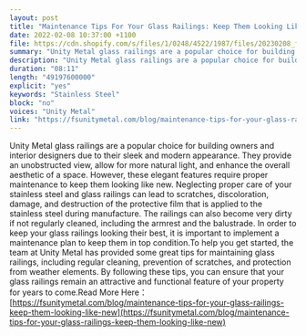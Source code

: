 ```yaml
---
layout: post
title: "Maintenance Tips For Your Glass Railings: Keep Them Looking Like New"
date: 2022-02-08 10:37:00 +1100
file: https://cdn.shopify.com/s/files/1/0248/4522/1987/files/20230208_fsum_1.mp3?v=1675858030
summary: "Unity Metal glass railings are a popular choice for building owners and interior designers due to their sleek and modern appearance. They provide an unobstructed view, allow for more natural light, and enhance the overall aesthetic of a space. However, these elegant features require proper maintenance to keep them looking like new. Neglecting proper care of your stainless steel and glass railings can lead to scratches, discoloration, damage, and destruction of the protective film that is applied to the stainless steel during manufacture. The railings can also become very dirty if not regularly cleaned, including the armrest and the balustrade. In order to keep your glass railings looking their best, it is important to implement a maintenance plan to keep them in top condition.To help you get started, the team at Unity Metal has provided some great tips for maintaining glass railings, including regular cleaning, prevention of scratches, and protection from weather elements. By following these tips, you can ensure that your glass railings remain an attractive and functional feature of your property for years to come."
description: "Unity Metal glass railings are a popular choice for building owners and interior designers due to their sleek and modern appearance. They provide an unobstructed view, allow for more natural light, and enhance the overall aesthetic of a space. However, these elegant features require proper maintenance to keep them looking like new. Neglecting proper care of your stainless steel and glass railings can lead to scratches, discoloration, damage, and destruction of the protective film that is applied to the stainless steel during manufacture. The railings can also become very dirty if not regularly cleaned, including the armrest and the balustrade. In order to keep your glass railings looking their best, it is important to implement a maintenance plan to keep them in top condition.To help you get started, the team at Unity Metal has provided some great tips for maintaining glass railings, including regular cleaning, prevention of scratches, and protection from weather elements. By following these tips, you can ensure that your glass railings remain an attractive and functional feature of your property for years to come. Read More Here:<a href='https://fsunitymetal.com/blog/maintenance-tips-for-your-glass-railings-keep-them-looking-like-new'>https://fsunitymetal.com/blog/maintenance-tips-for-your-glass-railings-keep-them-looking-like-new</a>"
duration: "08:11"
length: "49197600000"
explicit: "yes"
keywords: "Stainless Steel"
block: "no"
voices: "Unity Metal"
link: "https://fsunitymetal.com/blog/maintenance-tips-for-your-glass-railings-keep-them-looking-like-new"
---
```


Unity Metal glass railings are a popular choice for building owners and interior designers due to their sleek and modern appearance. They provide an unobstructed view, allow for more natural light, and enhance the overall aesthetic of a space. However, these elegant features require proper maintenance to keep them looking like new. Neglecting proper care of your stainless steel and glass railings can lead to scratches, discoloration, damage, and destruction of the protective film that is applied to the stainless steel during manufacture. The railings can also become very dirty if not regularly cleaned, including the armrest and the balustrade. In order to keep your glass railings looking their best, it is important to implement a maintenance plan to keep them in top condition.To help you get started, the team at Unity Metal has provided some great tips for maintaining glass railings, including regular cleaning, prevention of scratches, and protection from weather elements. By following these tips, you can ensure that your glass railings remain an attractive and functional feature of your property for years to come.Read More Here：[https://fsunitymetal.com/blog/maintenance-tips-for-your-glass-railings-keep-them-looking-like-new](https://fsunitymetal.com/blog/maintenance-tips-for-your-glass-railings-keep-them-looking-like-new)
